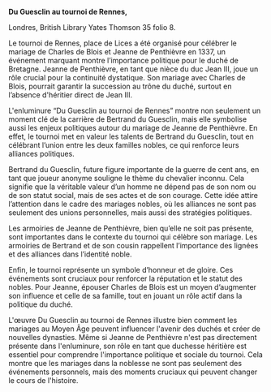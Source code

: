 **Du Guesclin au tournoi de Rennes,** 

Londres, British Library
Yates Thomson 35
folio 8.

Le tournoi de Rennes, place de Lices a été organisé pour célébrer le mariage de Charles de Blois et Jeanne de Penthièvre en 1337, un événement marquant montre l’importance politique pour le duché de Bretagne. Jeanne de Penthièvre, en tant que nièce du duc Jean III, joue un rôle crucial pour la continuité dystatique. Son mariage avec Charles de Blois, pourrait garantir la succession au trône du duché, surtout en l’absence d'héritier direct de Jean III.

L'enluminure “Du Guesclin au tournoi de Rennes” montre non seulement un moment clé de la carrière de Bertrand du Guesclin, mais elle symbolise aussi les enjeux politiques autour du mariage de Jeanne de Penthièvre. En effet, le tournoi met en valeur les talents de Bertrand du Guesclin, tout en célébrant l’union entre les deux familles nobles, ce qui renforce leurs alliances politiques.

Bertrand du Guesclin, future figure importante de la guerre de cent ans, en tant que joueur anonyme souligne le thème du chevalier inconnu. Cela signifie que la véritable valeur d’un homme ne dépend pas de son nom ou de son statut social, mais de ses actes et de son courage. Cette idée attire l’attention dans le cadre des mariages nobles, où les alliances ne sont pas seulement des unions personnelles, mais aussi des stratégies politiques.

Les armoiries de Jeanne de Penthièvre, bien qu’elle ne soit pas présente, sont importantes dans le contexte du tournoi qui célèbre son mariage. Les armoiries de Bertrand et de son cousin rappellent l’importance des lignées et des alliances dans l’identité noble.

Enfin, le tournoi représente un symbole d’honneur et de gloire. Ces événements sont cruciaux pour renforcer la réputation et le statut des nobles. Pour Jeanne, épouser Charles de Blois est un moyen d’augmenter son influence et celle de sa famille, tout en jouant un rôle actif dans la politique du duché.

L'œuvre Du Guesclin au tournoi de Rennes illustre bien comment les mariages au Moyen Âge peuvent influencer l'avenir des duchés et créer de nouvelles dynasties. Même si Jeanne de Penthièvre n'est pas directement présente dans l'enluminure, son rôle en tant que duchesse héritière est essentiel pour comprendre l'importance politique et sociale du tournoi. Cela montre que les mariages dans la noblesse ne sont pas seulement des événements personnels, mais des moments cruciaux qui peuvent changer le cours de l'histoire.